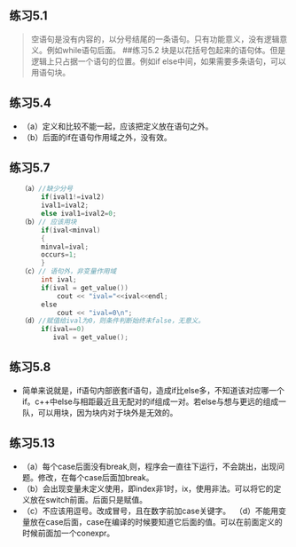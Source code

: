 ## 练习5.1
> 空语句是没有内容的，以分号结尾的一条语句。只有功能意义，没有逻辑意义。例如while语句后面。
##练习5.2
> 块是以花括号包起来的语句体。但是逻辑上只占据一个语句的位置。例如if else中间，如果需要多条语句，可以用语句块。
## 练习5.4
* （a）定义和比较不能一起，应该把定义放在语句之外。
* （b）后面的if在语句作用域之外，没有效。
## 练习5.7
```cpp
   （a）//缺少分号
        if(ival1!=ival2)
        ival1=ival2;
        else ival1=ival2=0;
   （b）// 应该用块
        if(ival<minval)
        {
        minval=ival;
        occurs=1;
        }
   （c）// 语句外，非变量作用域
        int ival;
        if(ival = get_value())
            cout << "ival="<<ival<<endl;
        else
            cout << "ival=0\n";
   （d）//赋值给ival为0，则条件判断始终未false，无意义。
        if(ival==0)
           ival = get_value();
```
## 练习5.8
* 简单来说就是，if语句内部嵌套if语句，造成if比else多，不知道该对应哪一个if。c++中else与相距最近且无配对的if组成一对。若else与想与更远的组成一队，可以用块，因为块内对于块外是无效的。
## 练习5.13
* （a）每个case后面没有break,则，程序会一直往下运行，不会跳出，出现问题。修改，在每个case后面加break。
* （b）会出现变量未定义使用，即index非1时，ix，使用非法。可以将它的定义放在switch前面。后面只是赋值。
* （c）不应该用逗号。改成冒号，且在数字前加case关键字。
  （d）不能用变量放在case后面，case在编译的时候要知道它后面的值。可以在前面定义的时候前面加一个conexpr。
